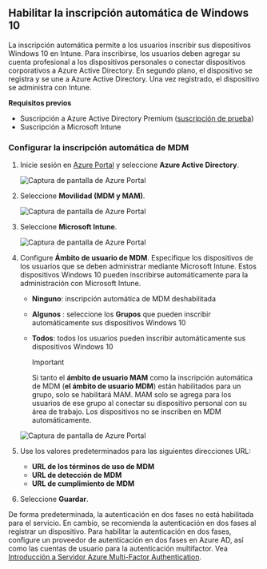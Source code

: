 ## <a name="enable-windows-10-automatic-enrollment"></a>Habilitar la inscripción automática de Windows 10

La inscripción automática permite a los usuarios inscribir sus dispositivos Windows 10 en Intune. Para inscribirse, los usuarios deben agregar su cuenta profesional a los dispositivos personales o conectar dispositivos corporativos a Azure Active Directory. En segundo plano, el dispositivo se registra y se une a Azure Active Directory. Una vez registrado, el dispositivo se administra con Intune.

**Requisitos previos**
- Suscripción a Azure Active Directory Premium ([suscripción de prueba](http://go.microsoft.com/fwlink/?LinkID=816845))
- Suscripción a Microsoft Intune


### <a name="configure-automatic-mdm-enrollment"></a>Configurar la inscripción automática de MDM

1. Inicie sesión en [Azure Portal](https://portal.azure.com) y seleccione **Azure Active Directory**.

   ![Captura de pantalla de Azure Portal](../media/auto-enroll-azure-main.png)

2. Seleccione **Movilidad (MDM y MAM)**.

   ![Captura de pantalla de Azure Portal](../media/auto-enroll-mdm.png)

3. Seleccione **Microsoft Intune**.

   ![Captura de pantalla de Azure Portal](../media/auto-enroll-intune.png)

4. Configure **Ámbito de usuario de MDM**. Especifique los dispositivos de los usuarios que se deben administrar mediante Microsoft Intune. Estos dispositivos Windows 10 pueden inscribirse automáticamente para la administración con Microsoft Intune.

   - **Ninguno**: inscripción automática de MDM deshabilitada
   - **Algunos** : seleccione los **Grupos** que pueden inscribir automáticamente sus dispositivos Windows 10
   - **Todos**: todos los usuarios pueden inscribir automáticamente sus dispositivos Windows 10

      > [!IMPORTANT]
      > Si tanto el **ámbito de usuario MAM** como la inscripción automática de MDM (**el ámbito de usuario MDM**) están habilitados para un grupo, solo se habilitará MAM. MAM solo se agrega para los usuarios de ese grupo al conectar su dispositivo personal con su área de trabajo. Los dispositivos no se inscriben en MDM automáticamente.

   ![Captura de pantalla de Azure Portal](../media/auto-enroll-scope.png)

5. Use los valores predeterminados para las siguientes direcciones URL:
    - **URL de los términos de uso de MDM**
    - **URL de detección de MDM**
    - **URL de cumplimiento de MDM**

6. Seleccione **Guardar**.

De forma predeterminada, la autenticación en dos fases no está habilitada para el servicio. En cambio, se recomienda la autenticación en dos fases al registrar un dispositivo. Para habilitar la autenticación en dos fases, configure un proveedor de autenticación en dos fases en Azure AD, así como las cuentas de usuario para la autenticación multifactor. Vea [Introducción a Servidor Azure Multi-Factor Authentication](https://docs.microsoft.com/azure/multi-factor-authentication/multi-factor-authentication-get-started-cloud).
